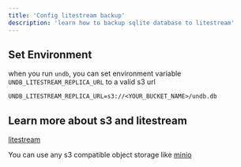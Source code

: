 ```yaml
---
title: 'Config litestream backup'
description: 'learn how to backup sqlite database to litestream'
---
```


## Set Environment

when you run `undb`, you can set environment variable `UNDB_LITESTREAM_REPLICA_URL` to a valid s3 url

```
UNDB_LITESTREAM_REPLICA_URL=s3://<YOUR_BUCKET_NAME>/undb.db
```

## Learn more about s3 and litestream

[litestream](https://litestream.io/)

You can use any s3 compatible object storage like [minio](https://min.io/)